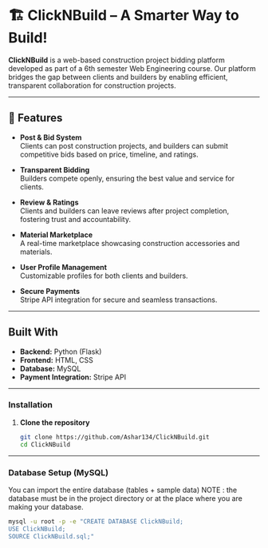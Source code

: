 # 🏗️ ClickNBuild – A Smarter Way to Build!

**ClickNBuild** is a web-based construction project bidding platform developed as part of a 6th semester Web Engineering course. Our platform bridges the gap between clients and builders by enabling efficient, transparent collaboration for construction projects.

---

## 🚀 Features

- **Post & Bid System**  
  Clients can post construction projects, and builders can submit competitive bids based on price, timeline, and ratings.

- **Transparent Bidding**  
  Builders compete openly, ensuring the best value and service for clients.

-  **Review & Ratings**  
  Clients and builders can leave reviews after project completion, fostering trust and accountability.

- **Material Marketplace**  
  A real-time marketplace showcasing construction accessories and materials.

- **User Profile Management**  
  Customizable profiles for both clients and builders.

- **Secure Payments**  
  Stripe API integration for secure and seamless transactions.

---

## Built With

- **Backend:** Python (Flask)
- **Frontend:** HTML, CSS
- **Database:** MySQL
- **Payment Integration:** Stripe API

---

### Installation  
1. **Clone the repository**  
   ```sh
   git clone https://github.com/Ashar134/ClickNBuild.git
   cd ClickNBuild

---

### Database Setup (MySQL)
You can import the entire database (tables + sample data) NOTE : the database must be in the project directory or at the place where you are making your database.
```sh
mysql -u root -p -e "CREATE DATABASE ClickNBuild;
USE ClickNBuild; 
SOURCE ClickNBuild.sql;"
